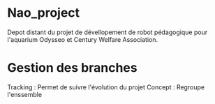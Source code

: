 # Nao_project
Depot distant du projet de dévellopement de robot pédagogique pour l'aquarium Odysseo et Century Welfare Association.

# Gestion des branches
Tracking : Permet de suivre l'évolution du projet
Concept : Regroupe l'enssemble 
